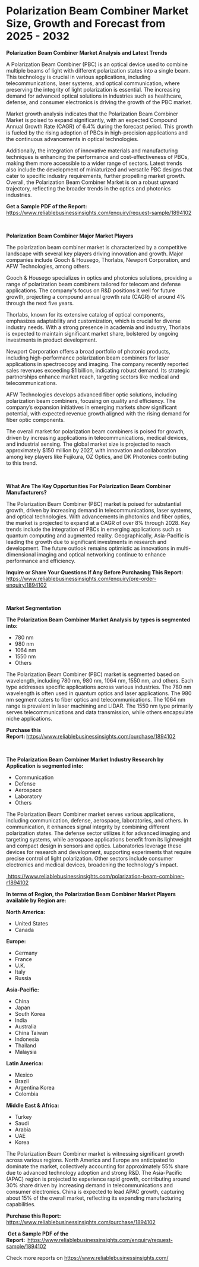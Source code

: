 <p><h1>Polarization Beam Combiner Market Size, Growth and Forecast from 2025 - 2032</h1></p><p><strong>Polarization Beam Combiner Market Analysis and Latest Trends</strong></p>
<p><p>A Polarization Beam Combiner (PBC) is an optical device used to combine multiple beams of light with different polarization states into a single beam. This technology is crucial in various applications, including telecommunications, laser systems, and optical communication, where preserving the integrity of light polarization is essential. The increasing demand for advanced optical solutions in industries such as healthcare, defense, and consumer electronics is driving the growth of the PBC market. </p><p>Market growth analysis indicates that the Polarization Beam Combiner Market is poised to expand significantly, with an expected Compound Annual Growth Rate (CAGR) of 6.4% during the forecast period. This growth is fueled by the rising adoption of PBCs in high-precision applications and the continuous advancements in optical technologies. </p><p>Additionally, the integration of innovative materials and manufacturing techniques is enhancing the performance and cost-effectiveness of PBCs, making them more accessible to a wider range of sectors. Latest trends also include the development of miniaturized and versatile PBC designs that cater to specific industry requirements, further propelling market growth. Overall, the Polarization Beam Combiner Market is on a robust upward trajectory, reflecting the broader trends in the optics and photonics industries.</p></p>
<p><strong>Get a Sample PDF of the Report:&nbsp;</strong> <a href="https://www.reliablebusinessinsights.com/enquiry/request-sample/1894102?utm_campaign=2275&utm_medium=2&utm_source=Github&utm_content=ia&utm_term=11022025&utm_id=polarization-beam-combiner">https://www.reliablebusinessinsights.com/enquiry/request-sample/1894102</a></p>
<p>&nbsp;</p>
<p><strong>Polarization Beam Combiner Major Market Players</strong></p>
<p><p>The polarization beam combiner market is characterized by a competitive landscape with several key players driving innovation and growth. Major companies include Gooch & Housego, Thorlabs, Newport Corporation, and AFW Technologies, among others. </p><p>Gooch & Housego specializes in optics and photonics solutions, providing a range of polarization beam combiners tailored for telecom and defense applications. The company's focus on R&D positions it well for future growth, projecting a compound annual growth rate (CAGR) of around 4% through the next five years.</p><p>Thorlabs, known for its extensive catalog of optical components, emphasizes adaptability and customization, which is crucial for diverse industry needs. With a strong presence in academia and industry, Thorlabs is expected to maintain significant market share, bolstered by ongoing investments in product development.</p><p>Newport Corporation offers a broad portfolio of photonic products, including high-performance polarization beam combiners for laser applications in spectroscopy and imaging. The company recently reported sales revenues exceeding $1 billion, indicating robust demand. Its strategic partnerships enhance market reach, targeting sectors like medical and telecommunications.</p><p>AFW Technologies develops advanced fiber optic solutions, including polarization beam combiners, focusing on quality and efficiency. The company’s expansion initiatives in emerging markets show significant potential, with expected revenue growth aligned with the rising demand for fiber optic components.</p><p>The overall market for polarization beam combiners is poised for growth, driven by increasing applications in telecommunications, medical devices, and industrial sensing. The global market size is projected to reach approximately $150 million by 2027, with innovation and collaboration among key players like Fujikura, OZ Optics, and DK Photonics contributing to this trend.</p></p>
<p>&nbsp;</p>
<p><strong>What Are The Key Opportunities For Polarization Beam Combiner Manufacturers?</strong></p>
<p><p>The Polarization Beam Combiner (PBC) market is poised for substantial growth, driven by increasing demand in telecommunications, laser systems, and optical technologies. With advancements in photonics and fiber optics, the market is projected to expand at a CAGR of over 8% through 2028. Key trends include the integration of PBCs in emerging applications such as quantum computing and augmented reality. Geographically, Asia-Pacific is leading the growth due to significant investments in research and development. The future outlook remains optimistic as innovations in multi-dimensional imaging and optical networking continue to enhance performance and efficiency.</p></p>
<p><strong>Inquire or Share Your Questions If Any Before Purchasing This Report:</strong> <a href="https://www.reliablebusinessinsights.com/enquiry/pre-order-enquiry/1894102?utm_campaign=2275&utm_medium=2&utm_source=Github&utm_content=ia&utm_term=11022025&utm_id=polarization-beam-combiner">https://www.reliablebusinessinsights.com/enquiry/pre-order-enquiry/1894102</a></p>
<p>&nbsp;</p>
<p><strong>Market Segmentation</strong></p>
<p><strong>The Polarization Beam Combiner Market Analysis by types is segmented into:</strong></p>
<p><ul><li>780 nm</li><li>980 nm</li><li>1064 nm</li><li>1550 nm</li><li>Others</li></ul></p>
<p><p>The Polarization Beam Combiner (PBC) market is segmented based on wavelength, including 780 nm, 980 nm, 1064 nm, 1550 nm, and others. Each type addresses specific applications across various industries. The 780 nm wavelength is often used in quantum optics and laser applications. The 980 nm segment caters to fiber optics and telecommunications. The 1064 nm range is prevalent in laser machining and LIDAR. The 1550 nm type primarily serves telecommunications and data transmission, while others encapsulate niche applications.</p></p>
<p><strong>Purchase this Report:&nbsp;</strong><a href="https://www.reliablebusinessinsights.com/purchase/1894102?utm_campaign=2275&utm_medium=2&utm_source=Github&utm_content=ia&utm_term=11022025&utm_id=polarization-beam-combiner">https://www.reliablebusinessinsights.com/purchase/1894102</a></p>
<p>&nbsp;</p>
<p><strong>The Polarization Beam Combiner Market Industry Research by Application is segmented into:</strong></p>
<p><ul><li>Communication</li><li>Defense</li><li>Aerospace</li><li>Laboratory</li><li>Others</li></ul></p>
<p><p>The Polarization Beam Combiner market serves various applications, including communication, defense, aerospace, laboratories, and others. In communication, it enhances signal integrity by combining different polarization states. The defense sector utilizes it for advanced imaging and targeting systems, while aerospace applications benefit from its lightweight and compact design in sensors and optics. Laboratories leverage these devices for research and development, supporting experiments that require precise control of light polarization. Other sectors include consumer electronics and medical devices, broadening the technology's impact.</p></p>
<p><a href="https://www.reliablebusinessinsights.com/polarization-beam-combiner-r1894102?utm_campaign=2275&utm_medium=2&utm_source=Github&utm_content=ia&utm_term=11022025&utm_id=polarization-beam-combiner">&nbsp;https://www.reliablebusinessinsights.com/polarization-beam-combiner-r1894102</a></p>
<p><strong>In terms of Region, the Polarization Beam Combiner Market Players available by Region are:</strong></p>
<p>
    <p> <strong> North America: </strong>
        <ul>
            <li>United States</li>
            <li>Canada</li>
        </ul>
        </p> 
    <p> <strong> Europe: </strong>
        <ul>
            <li>Germany</li>
            <li>France</li>
            <li>U.K.</li>
            <li>Italy</li>
            <li>Russia</li>
        </ul>
        </p> 
    <p> <strong> Asia-Pacific: </strong>
        <ul>
            <li>China</li>
            <li>Japan</li>
            <li>South Korea</li>
            <li>India</li>
            <li>Australia</li>
            <li>China Taiwan</li>
            <li>Indonesia</li>
            <li>Thailand</li>
            <li>Malaysia</li>
        </ul>
        </p> 
    <p> <strong> Latin America: </strong>
        <ul>
            <li>Mexico</li>
            <li>Brazil</li>
            <li>Argentina Korea</li>
            <li>Colombia</li>
        </ul>
        </p> 
    <p> <strong> Middle East & Africa: </strong>
        <ul>
            <li>Turkey</li>
            <li>Saudi</li>
            <li>Arabia</li>
            <li>UAE</li>
            <li>Korea</li>
        </ul>
    </p>
    </p>
<p><p>The Polarization Beam Combiner market is witnessing significant growth across various regions. North America and Europe are anticipated to dominate the market, collectively accounting for approximately 55% share due to advanced technology adoption and strong R&D. The Asia-Pacific (APAC) region is projected to experience rapid growth, contributing around 30% share driven by increasing demand in telecommunications and consumer electronics. China is expected to lead APAC growth, capturing about 15% of the overall market, reflecting its expanding manufacturing capabilities.</p></p>
<p><strong>Purchase this Report: </strong><a href="https://www.reliablebusinessinsights.com/purchase/1894102?utm_campaign=2275&utm_medium=2&utm_source=Github&utm_content=ia&utm_term=11022025&utm_id=polarization-beam-combiner">https://www.reliablebusinessinsights.com/purchase/1894102</a></p>
<p>&nbsp;<strong>Get a Sample PDF of the Report:&nbsp;&nbsp;</strong><a href="https://www.reliablebusinessinsights.com/enquiry/request-sample/1894102?utm_campaign=2275&utm_medium=2&utm_source=Github&utm_content=ia&utm_term=11022025&utm_id=polarization-beam-combiner">https://www.reliablebusinessinsights.com/enquiry/request-sample/1894102</a></p>
<p><strong></strong></p>
<p>Check more reports on <a href="https://www.reliablebusinessinsights.com/?utm_campaign=2275&utm_medium=2&utm_source=Github&utm_content=ia&utm_term=11022025&utm_id=polarization-beam-combiner">https://www.reliablebusinessinsights.com/</a></p>